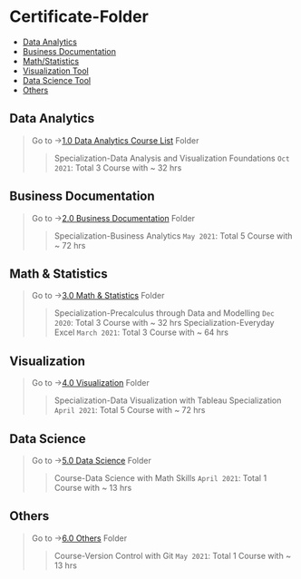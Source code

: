 # Certificate-Folder

- [Data Analytics](#data-analytics)
- [Business Documentation](#business-documentation)
- [Math/Statistics](#Math-Statistics)
- [Visualization Tool](#visualization)
- [Data Science Tool](#data-science)
- [Others](#others)

## Data Analytics

> Go to ->[1.0 Data Analytics Course List][1] Folder
>
> > Specialization-Data Analysis and Visualization Foundations `Oct 2021`: Total 3 Course with ~ 32 hrs

## Business Documentation

> Go to ->[2.0 Business Documentation][2] Folder
>
> > Specialization-Business Analytics `May 2021`: Total 5 Course with ~ 72 hrs

## Math & Statistics

> Go to ->[3.0 Math & Statistics][3] Folder
>
> > Specialization-Precalculus through Data and Modelling `Dec 2020`: Total 3 Course with ~ 32 hrs
> > Specialization-Everyday Excel `March 2021`: Total 3 Course with ~ 64 hrs

## Visualization

> Go to ->[4.0 Visualization][4] Folder
>
> > Specialization-Data Visualization with Tableau Specialization `April 2021`: Total 5 Course with ~ 72 hrs

## Data Science

> Go to ->[5.0 Data Science][5] Folder
>
> > Course-Data Science with Math Skills `April 2021`: Total 1 Course with ~ 13 hrs

## Others

> Go to ->[6.0 Others][6] Folder
>
> > Course-Version Control with Git `May 2021`: Total 1 Course with ~ 13 hrs

[1]: 1.0-Data%20Analytics
[2]: 2.0-Business%20Documentation
[3]: 3.0-Math%20%26%20Statistics
[4]: 4.0-Visualization
[5]: 5.0-Data%20Science
[6]: 6.0-Others
